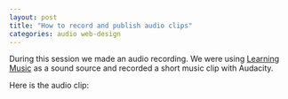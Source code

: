 ```yaml
---
layout: post
title: "How to record and publish audio clips"
categories: audio web-design
---
```


During this session we made an audio recording. We were using [Learning Music](https://learningmusic.ableton.com/) as a sound source and recorded a short music clip with Audacity.

Here is the audio clip:

